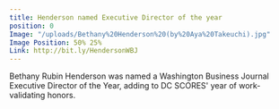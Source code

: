 ```yaml
---
title: Henderson named Executive Director of the year
position: 0
Image: "/uploads/Bethany%20Henderson%20(by%20Aya%20Takeuchi).jpg"
Image Position: 50% 25%
Link: http://bit.ly/HendersonWBJ
---
```


Bethany Rubin Henderson was named a Washington Business Journal Executive Director of the Year, adding to DC SCORES' year of work-validating honors. 
